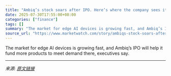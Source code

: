 ```yaml
---
title: "Ambiq’s stock soars after IPO. Here’s where the company sees its place in the AI boom."
date: 2025-07-30T17:55:00+08:00
categories: ["finance"]
tags: []
summary: "The market for edge AI devices is growing fast, and Ambiq’s IPO will help it fund more products to meet demand there, executives say."
source_url: "https://www.marketwatch.com/story/ambiqs-stock-soars-after-ipo-heres-where-the-company-sees-its-place-in-the-ai-boom-436b40c2?mod=mw_rss_topstories"
---
```


The market for edge AI devices is growing fast, and Ambiq’s IPO will help it fund more products to meet demand there, executives say.

---

*来源: [原文链接](https://www.marketwatch.com/story/ambiqs-stock-soars-after-ipo-heres-where-the-company-sees-its-place-in-the-ai-boom-436b40c2?mod=mw_rss_topstories)*
